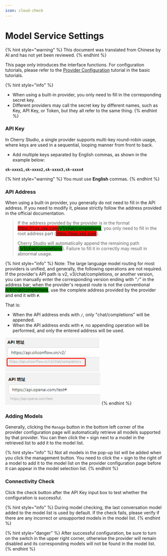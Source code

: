 ```yaml
---
icon: cloud-check
---
```

# Model Service Settings


{% hint style="warning" %}
This document was translated from Chinese by AI and has not yet been reviewed.
{% endhint %}




This page only introduces the interface functions. For configuration tutorials, please refer to the [Provider Configuration](../../../pre-basic/providers/) tutorial in the basic tutorials.

{% hint style="info" %}
*   When using a built-in provider, you only need to fill in the corresponding secret key.
*   Different providers may call the secret key by different names, such as Key, API Key, or Token, but they all refer to the same thing.
{% endhint %}

### API Key

In Cherry Studio, a single provider supports multi-key round-robin usage, where keys are used in a sequential, looping manner from front to back.

*   Add multiple keys separated by English commas, as shown in the example below:

<pre><code><strong>sk-xxxx1,sk-xxxx2,sk-xxxx3,sk-xxxx4
</strong></code></pre>

{% hint style="warning" %}
You must use **English** commas.
{% endhint %}

### API Address

When using a built-in provider, you generally do not need to fill in the API address. If you need to modify it, please strictly follow the address provided in the official documentation.

> If the address provided by the provider is in the format <mark style="background-color:red;">https://xxx.xxx.com</mark><mark style="background-color:green;">/v1/chat/completions</mark>, you only need to fill in the root address part (<mark style="background-color:red;">https://xxx.xxx.com</mark>).
>
> Cherry Studio will automatically append the remaining path (<mark style="background-color:green;">/v1/chat/completions</mark>). Failure to fill it in correctly may result in abnormal usage.

{% hint style="info" %}
Note: The large language model routing for most providers is unified, and generally, the following operations are not required. If the provider's API path is v2, v3/chat/completions, or another version, you can manually enter the corresponding version ending with "`/`" in the address bar; when the provider's request route is not the conventional <mark style="background-color:green;">/v1/chat/completions</mark>, use the complete address provided by the provider and end it with `#`.

That is:

*   When the API address ends with `/`, only "chat/completions" will be appended.
*   When the API address ends with `#`, no appending operation will be performed, and only the entered address will be used.

<img src="../../../.gitbook/assets/image (1) (1) (1) (1) (1) (1) (1) (1) (1) (1).png" alt="" data-size="original"><img src="../../../.gitbook/assets/image (15).png" alt="" data-size="original">
{% endhint %}

### Adding Models

Generally, clicking the `Manage` button in the bottom left corner of the provider configuration page will automatically retrieve all models supported by that provider. You can then click the `+` sign next to a model in the retrieved list to add it to the model list.

{% hint style="info" %}
Not all models in the pop-up list will be added when you click the management button. You need to click the `+` sign to the right of a model to add it to the model list on the provider configuration page before it can appear in the model selection list.
{% endhint %}

### Connectivity Check

Click the check button after the API Key input box to test whether the configuration is successful.

{% hint style="info" %}
During model checking, the last conversation model added to the model list is used by default. If the check fails, please verify if there are any incorrect or unsupported models in the model list.
{% endhint %}

{% hint style="danger" %}
After successful configuration, be sure to turn on the switch in the upper right corner, otherwise the provider will remain disabled and its corresponding models will not be found in the model list.
{% endhint %}